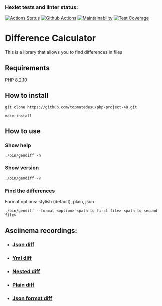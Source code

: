 ### Hexlet tests and linter status:
[![Actions Status](https://github.com/topmatedesu/php-project-48/actions/workflows/hexlet-check.yml/badge.svg)](https://github.com/topmatedesu/php-project-48/actions)
[![Github Actions](https://github.com/topmatedesu/php-project-48/actions/workflows/github-check.yml/badge.svg)](https://github.com/topmatedesu/php-project-48/actions/workflows/github-check.yml)
[![Maintainability](https://api.codeclimate.com/v1/badges/3a9035d62769af702e9f/maintainability)](https://codeclimate.com/github/topmatedesu/php-project-48/maintainability)
[![Test Coverage](https://api.codeclimate.com/v1/badges/3a9035d62769af702e9f/test_coverage)](https://codeclimate.com/github/topmatedesu/php-project-48/test_coverage)

# Difference Calculator
This is a library that allows you to find differences in files

## Requirements
PHP 8.2.10

## How to install
```
git clone https://github.com/topmatedesu/php-project-48.git
```
```
make install
```
## How to use
### Show help
```
./bin/gendiff -h
```
### Show version
```
./bin/gendiff -v
```
### Find the differences
Format options: stylish (default), plain, json
```
./bin/gendiff --format <option> <path to first file> <path to second file>
```

## Asciinema recordings:
* ### [Json diff](https://asciinema.org/a/3Sc6b0WzmzV0kCM4QnkvgTLlF)
* ### [Yml diff](https://asciinema.org/a/wNMSbjcCNNrnkNUlwMIWxgMdT)
* ### [Nested diff](https://asciinema.org/a/l9rGicehobib2y0nh7wKodjcZ)
* ### [Plain diff](https://asciinema.org/a/DLEdQ7nsUmo9cwsdQmBo4m2hf)
* ### [Json format diff](https://asciinema.org/a/n9ocs3WXO6vixRn2TNFvlgMh2)